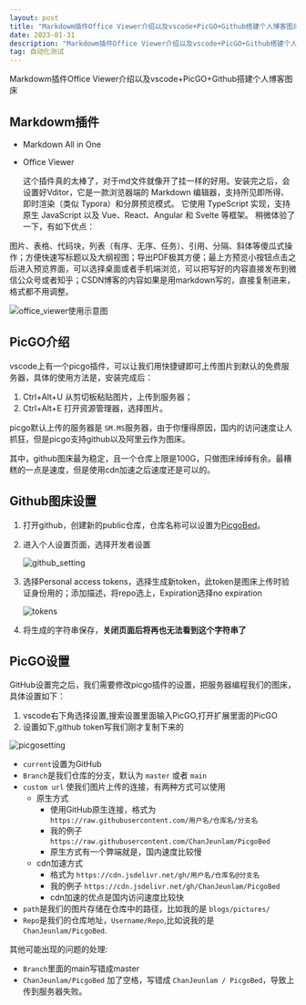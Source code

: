 ```yaml
---
layout: post
title: "Markdowm插件Office Viewer介绍以及vscode+PicGO+Github搭建个人博客图床"
date: 2023-01-31
description: "Markdowm插件Office Viewer介绍以及vscode+PicGO+Github搭建个人博客图床"
tag: 自动化测试
---
```

Markdowm插件Office Viewer介绍以及vscode+PicGO+Github搭建个人博客图床

## Markdowm插件

* Markdown All in One
* Office Viewer

  这个插件真的太棒了，对于md文件就像开了挂一样的好用。安装完之后，会设置好Vditor，它是一款浏览器端的 Markdown 编辑器，支持所见即所得、即时渲染（类似 Typora）和分屏预览模式。 它使用 TypeScript 实现，支持原生 JavaScript 以及 Vue、React、Angular 和 Svelte 等框架。
  稍微体验了一下，有如下优点：

图片、表格、代码块，列表（有序、无序、任务）、引用、分隔、斜体等傻瓜式操作；方便快速写标题以及大纲视图；导出PDF极其方便；最上方预览小按钮点击之后进入预览界面，可以选择桌面或者手机端浏览，可以把写好的内容直接发布到微信公众号或者知乎；CSDN博客的内容如果是用markdown写的，直接复制进来，格式都不用调整。

![office_viewer使用示意图](https://cdn.jsdelivr.net/gh/ChanJeunlam/PicgoBed/blogs/pictures/office_viewer使用示意图.jpg)

## PicGO介绍

vscode上有一个picgo插件，可以让我们用快捷键即可上传图片到默认的免费服务器，具体的使用方法是，安装完成后：

1. Ctrl+Alt+U 从剪切板粘贴图片，上传到服务器；
2. Ctrl+Alt+E 打开资源管理器，选择图片。

picgo默认上传的服务器是 `SM.MS`服务器，由于你懂得原因，国内的访问速度让人抓狂，但是picgo支持github以及阿里云作为图床。

其中，github图床最为稳定，且一个仓库上限是100G，只做图床绰绰有余。最糟糕的一点是速度，但是使用cdn加速之后速度还是可以的。

## Github图床设置

1. 打开github，创建新的public仓库，仓库名称可以设置为[PicgoBed](https://github.com/ChanJeunlam/PicgoBed)。
2. 进入个人设置页面，选择开发者设置

   ![github_setting](https://cdn.jsdelivr.net/gh/ChanJeunlam/PicgoBed/blogs/pictures/github_setting.jpg)
3. 选择Personal access tokens，选择生成新token，此token是图床上传时验证身份用的；添加描述，将repo选上，Expiration选择no expiration

   ![tokens](https://cdn.jsdelivr.net/gh/ChanJeunlam/PicgoBed/blogs/pictures/tokens.jpg)
4. 将生成的字符串保存，**关闭页面后将再也无法看到这个字符串了**

## PicGO设置

GitHub设置完之后，我们需要修改picgo插件的设置，把服务器编程我们的图床，具体设置如下：

1. vscode右下角选择设置,搜索设置里面输入PicGO,打开扩展里面的PicGO
2. 设置如下,github token写我们刚才复制下来的

 ![picgosetting](https://cdn.jsdelivr.net/gh/ChanJeunlam/PicgoBed/blogs/pictures/picgosetting.jpg)

* `current`设置为GitHub
* `Branch`是我们仓库的分支，默认为 `master` 或者 `main`
* `custom url` 使我们图片上传的连接，有两种方式可以使用
  * 原生方式
    * 使用GitHub原生连接，格式为 `https://raw.githubusercontent.com/用户名/仓库名/分支名`
    * 我的例子 `https://raw.githubusercontent.com/ChanJeunlam/PicgoBed`
    * 原生方式有一个弊端就是，国内速度比较慢
  * cdn加速方式
    * 格式为 `https://cdn.jsdelivr.net/gh/用户名/仓库名@分支名`
    * 我的例子 `https://cdn.jsdelivr.net/gh/ChanJeunlam/PicgoBed`
    * cdn加速的优点是国内访问速度比较快
* `path`是我们的图片存储在仓库中的路径，比如我的是 `blogs/pictures/`
* `Repo`是我们的仓库地址，`Username/Repo`,比如说我的是 ``ChanJeunlam/PicgoBed``.

其他可能出现的问题的处理:

* `Branch`里面的main写错成master
* `ChanJeunlam/PicgoBed` 加了空格，写错成 `ChanJeunlam / PicgoBed`，导致上传到服务器失败。
